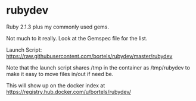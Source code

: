 rubydev
=======

Ruby 2.1.3 plus my commonly used gems.

Not much to it really. Look at the Gemspec file for the list.

Launch Script: https://raw.githubusercontent.com/bortels/rubydev/master/rubydev

Note that the launch script shares /tmp in the
container as /tmp/rubydev to make it easy to move
files in/out if need be.

This will show up on the docker index at https://registry.hub.docker.com/u/bortels/rubydev/
